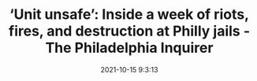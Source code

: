 ---
"title": "‘Unit unsafe’: Inside a week of riots, fires, and destruction at Philly jails - The Philadelphia Inquirer"
"date": "2021-10-15 9:3:13"
"feed_name": "GOOGLENEWSINDUSTRIAL"
"feed_website": "https://news.google.com/search?q=industrial%2Bincident&hl=en-US&gl=US&ceid=US:en"
"feed_rss": "https://news.google.com/rss/search?q=industrial%2Bincident&hl=en-US&gl=US&ceid=US:en"
"link": "https://www.inquirer.com/news/philadelphia-jail-prison-riot-disturbance-picc-20211015.html"
"source": "{'href': 'https://www.inquirer.com', 'title': 'The Philadelphia Inquirer'}"
"file": "_posts/2021-1-1-a510a75158b300821a1db9ff9dfbab2a15e26dcb.md"
"accident": "1"
"drilling": "0"
"dead": "0"
"injured": "0"
"arrested": "0"
"place": "unknown place"
"where": "unknown site"
"causes": "unknown"
"place_uri": "unknown place"
---